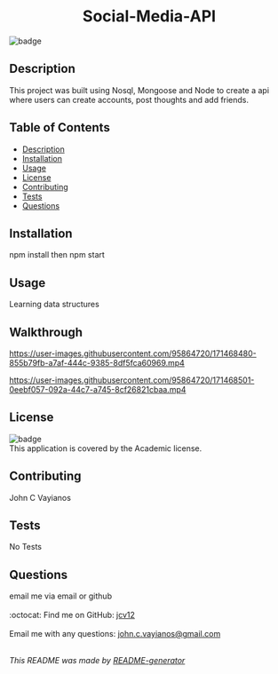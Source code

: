 <h1 align='center'>Social-Media-API</h1>
    
  ![badge](https://img.shields.io/badge/license-Academic-brightgreen)<br />
    
  ## Description
  This project was built using Nosql, Mongoose and Node to create a api where users can create accounts, post thoughts and add friends.

  ## Table of Contents
  - [Description](#description)
  - [Installation](#installation)
  - [Usage](#usage)
  - [License](#license)
  - [Contributing](#contributing)
  - [Tests](#tests)
  - [Questions](#questions)

  ## Installation
  npm install then npm start

  ## Usage
  Learning data structures
  
  ## Walkthrough
  

https://user-images.githubusercontent.com/95864720/171468480-855b79fb-a7af-444c-9385-8df5fca60969.mp4



https://user-images.githubusercontent.com/95864720/171468501-0eebf057-092a-44c7-a745-8cf26821cbaa.mp4



  ## License
  ![badge](https://img.shields.io/badge/license-Academic-brightgreen)
  <br />
  This application is covered by the Academic license.

  ## Contributing
  John C Vayianos

  ## Tests
  No Tests

  ## Questions
  email me via email or github<br />
  <br />
  :octocat: Find me on GitHub: [jcv12](https://github.com/jcv12)<br />
  <br />
  Email me with any questions: john.c.vayianos@gmail.com<br /><br />

  _This README was made by [README-generator](https://github.com/jcv12/ReadMe-Generator)_
